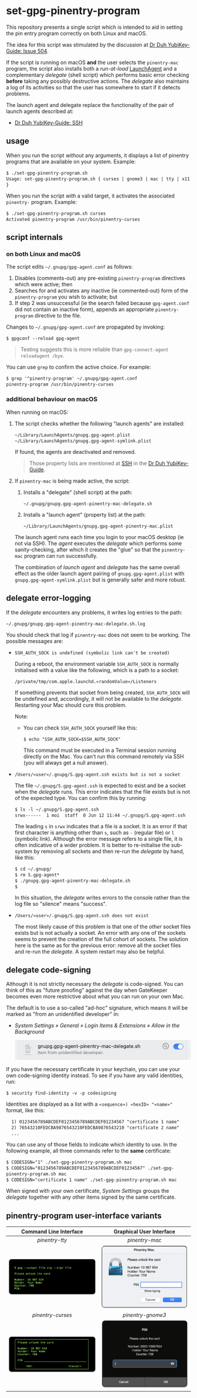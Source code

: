 # set-gpg-pinentry-program

This repository presents a single script which is intended to aid in setting the pin entry program correctly on both Linux and macOS.

The idea for this script was stimulated by the discussion at [Dr Duh YubiKey-Guide: Issue 504](https://github.com/drduh/YubiKey-Guide/issues/504).

If the script is running on macOS **and** the user selects the `pinentry-mac` program, the script also installs both a *run-at-load* [LaunchAgent](https://developer.apple.com/library/archive/documentation/MacOSX/Conceptual/BPSystemStartup/Chapters/CreatingLaunchdJobs.html) and a complementary *delegate* (shell script) which performs basic error checking **before** taking any possibly destructive actions. The *delegate* also maintains a log of its activities so that the user has somewhere to start if it detects problems.

The launch agent and delegate replace the functionality of the pair of launch agents described at:

* [Dr Duh YubiKey-Guide: SSH](https://github.com/drduh/YubiKey-Guide?tab=readme-ov-file#ssh)

## usage

When you run the script *without* any arguments, it displays a list of pinentry programs that are available on your system. Example:

``` console
$ ./set-gpg-pinentry-program.sh 
Usage: set-gpg-pinentry-program.sh { curses | gnome3 | mac | tty | x11 }
```

When you run the script *with* a valid target, it activates the associated `pinentry-` program. Example:

``` console
$ ./set-gpg-pinentry-program.sh curses
Activated pinentry-program /usr/bin/pinentry-curses
```

## script internals

### on both Linux and macOS

The script edits `~/.gnupg/gpg-agent.conf` as follows:

1. Disables (comments-out) any pre-existing `pinentry-program` directives which were active; then
2. Searches for and activates any inactive (ie commented-out) form of the `pinentry-program` you wish to activate; but
3. If step 2 was unsuccessful (ie the search failed because `gpg-agent.conf` did not contain an inactive form), appends an appropriate `pinentry-program` directive to the file.

Changes to `~/.gnupg/gpg-agent.conf` are propagated by invoking:

``` console
$ gpgconf --reload gpg-agent
``` 

> Testing suggests this is more reliable than `gpg-connect-agent reloadagent /bye`.

You can use `grep` to confirm the active choice. For example:

``` console
$ grep '^pinentry-program' ~/.gnupg/gpg-agent.conf
pinentry-program /usr/bin/pinentry-curses
```

### additional behaviour on macOS

When running on macOS:

1. The script checks whether the following "launch agents" are installed:

	```
	~/Library/LaunchAgents/gnupg.gpg-agent.plist
	~/Library/LaunchAgents/gnupg.gpg-agent-symlink.plist
	```

	If found, the agents are deactivated and removed.

	> Those property lists are mentioned at [SSH](https://github.com/drduh/YubiKey-Guide#ssh) in the [Dr Duh YubiKey-Guide](https://github.com/drduh/YubiKey-Guide). 

2. If `pinentry-mac` is being made active, the script:

	1. Installs a "delegate" (shell script) at the path:
	
		```
		~/.gnupg/gnupg.gpg-agent-pinentry-mac-delegate.sh
		```

	2. Installs a "launch agent" (property list) at the path:
	
		```
		~/Library/LaunchAgents/gnupg.gpg-agent-pinentry-mac.plist
		```
	
	The launch agent runs each time you login to your macOS desktop (ie not via SSH). The *agent* executes the *delegate* which performs some sanity-checking, after which it creates the "glue" so that the `pinentry-mac` program can run successfully.

	The combination of *launch agent* and *delegate* has the same overall effect as the older launch agent pairing of `gnupg.gpg-agent.plist` with `gnupg.gpg-agent-symlink.plist` but is generally safer and more robust.

## delegate error-logging

If the *delegate* encounters any problems, it writes log entries to the path:

```
~/.gnupg/gnupg.gpg-agent-pinentry-mac-delegate.sh.log
```

You should check that log if `pinentry-mac` does not seem to be working. The possible messages are:

* `SSH_AUTH_SOCK is undefined (symbolic link can't be created)`

	During a reboot, the environment variable `SSH_AUTH_SOCK` is normally initialised with a value like the following, which is a path to a socket:

	```
	/private/tmp/com.apple.launchd.«randomValue»/Listeners
	```

	If something prevents that socket from being created, `SSH_AUTH_SOCK` will be undefined and, accordingly, it will not be available to the *delegate*. Restarting your Mac should cure this problem.

	Note:

	- You can check `SSH_AUTH_SOCK` yourself like this:

		``` console
		$ echo "SSH_AUTH_SOCK=$SSH_AUTH_SOCK"
		```

		This command must be executed in a Terminal session running directly on the Mac. You can't run this command remotely via SSH (you will always get a null answer).

* `/Users/«user»/.gnupg/S.gpg-agent.ssh exists but is not a socket`

	The file `~/.gnupg/S.gpg-agent.ssh` is expected to exist and be a socket when the *delegate* runs. This error indicates that the file exists but is not of the expected type. You can confirm this by running:

	``` console
	$ ls -l ~/.gnupg/S.gpg-agent.ssh
	srwx------  1 moi  staff  0 Jun 12 11:44 ~/.gnupg/S.gpg-agent.ssh
	```

	The leading `s` in `srwx` indicates that a file is a socket. It is an error if that first character is anything other than `s`, such as `-` (regular file) or `l` (symbolic link). Although the error message refers to a single file, it is often indicative of a wider problem. It is better to re-initialise the sub-system by removing all sockets and then re-run the *delegate* by hand, like this:

	``` console
	$ cd ~/.gnupg/
	$ rm S.gpg-agent*
	$ ./gnupg.gpg-agent-pinentry-mac-delegate.sh
	$
	```

	In this situation, the *delegate* writes errors to the console rather than the log file so "silence" means "success".

* `/Users/«user»/.gnupg/S.gpg-agent.ssh does not exist`

	The most likely cause of this problem is that one of the *other* socket files exists but is not actually a socket. An error with any one of the sockets seems to prevent the creation of the full cohort of sockets. The solution here is the same as for the previous error: remove all the socket files and re-run the *delegate*. A system restart may also be helpful.

## delegate code-signing

Although it is not strictly necessary the *delegate* is code-signed. You can think of this as "future proofing" against the day when GateKeeper becomes even more restrictive about what you can run on your own Mac.

The default is to use a so-called "ad-hoc" signature, which means it will be marked as "from an unidentified developer" in:

* *System Settings » General » Login Items & Extensions » Allow in the Background*

	![background item from unidentified developer](./images/allow-in-background-item.png)

If you have the necessary certificate in your keychain, you can use your own code-signing identity instead. To see if you have any valid identities, run:

``` console
$ security find-identity -v -p codesigning
```

Identities are displayed as a list with a `«sequence») «hexID» "«name»"` format, like this:

```
  1) 0123456789ABCDEF0123456789ABCDEF01234567 "certificate 1 name"
  2) 76543210FEDCBA9876543210FEDCBA9876543210 "certificate 2 name"
  ...
```

You can use any of those fields to indicate which identity to use. In the following example, all three commands refer to the **same** certificate:

``` console
$ CODESIGN="1" ./set-gpg-pinentry-program.sh mac
$ CODESIGN="0123456789ABCDEF0123456789ABCDEF01234567" ./set-gpg-pinentry-program.sh mac
$ CODESIGN="certificate 1 name" ./set-gpg-pinentry-program.sh mac
```

When signed with your own certificate, *System Settings* groups the *delegate* together with any other items signed by the same certificate.

## pinentry-program user-interface variants

| Command Line Interface            | Graphical User Interface          |
|:---------------------------------:|:---------------------------------:|
| *pinentry-tty*                    | *pinentry-mac*                    |
| ![](./images/pinentry-tty.png)    | ![](./images/pinentry-mac.png)    |
| *pinentry-curses*                 | *pinentry-gnome3*                 |
| ![](./images/pinentry-curses.png) | ![](./images/pinentry-gnome3.png) |

